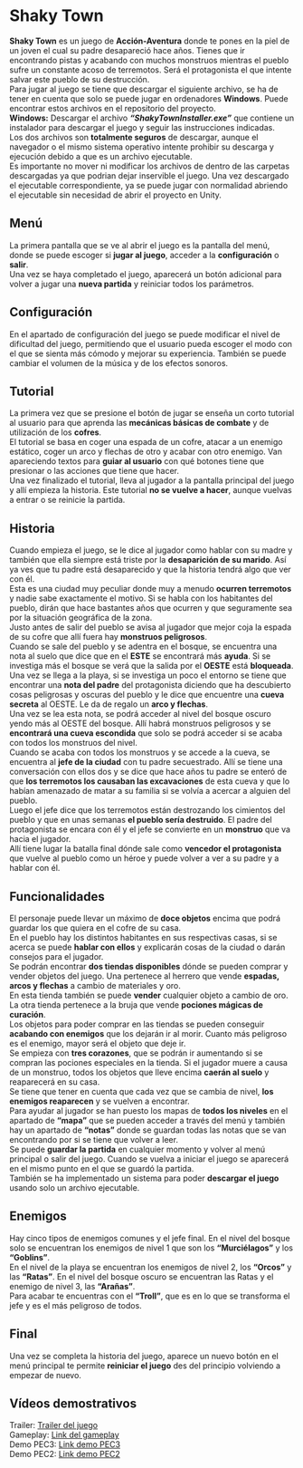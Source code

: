 # Shaky Town
**Shaky Town** es un juego de **Acción-Aventura** donde te pones en la piel de un joven el cual su padre desapareció hace años. Tienes que ir encontrando pistas y acabando con muchos monstruos mientras el pueblo sufre un constante acoso de terremotos. Será el protagonista el que intente salvar este pueblo de su destrucción.\
Para jugar al juego se tiene que descargar el siguiente archivo, se ha de tener en cuenta que solo se puede jugar en ordenadores **Windows**. Puede encontrar estos archivos en el repositorio del proyecto.\
**Windows:** Descargar el archivo ***“ShakyTownInstaller.exe”*** que contiene un instalador para descargar el juego y seguir las instrucciones indicadas.\
Los dos archivos son **totalmente seguros** de descargar, aunque el navegador o el mismo sistema operativo intente prohibir su descarga y ejecución debido a que es un archivo ejecutable.\
Es importante no mover ni modificar los archivos de dentro de las carpetas descargadas ya que podrian dejar inservible el juego.
Una vez descargado el ejecutable correspondiente, ya se puede jugar con normalidad abriendo el ejecutable sin necesidad de abrir el proyecto en Unity.

## Menú
La primera pantalla que se ve al abrir el juego es la pantalla del menú, donde se puede escoger si **jugar al juego**, acceder a la **configuración** o **salir**.\
Una vez se haya completado el juego, aparecerá un botón adicional para volver a jugar una **nueva partida** y reiniciar todos los parámetros.

## Configuración
En el apartado de configuración del juego se puede modificar el nivel de dificultad del juego, permitiendo que el usuario pueda escoger el modo con el que se sienta más cómodo y mejorar su experiencia.
También se puede cambiar el volumen de la música y de los efectos sonoros.

## Tutorial
La primera vez que se presione el botón de jugar se enseña un corto tutorial al usuario para que aprenda las **mecánicas básicas de combate** y de utilización de los **cofres**.\
El tutorial se basa en coger una espada de un cofre, atacar a un enemigo estático, coger un arco y flechas de otro y acabar con otro enemigo. Van apareciendo textos para **guiar al usuario** con qué botones tiene que presionar o las acciones que tiene que hacer.\
Una vez finalizado el tutorial, lleva al jugador a la pantalla principal del juego y allí empieza la historia. Este tutorial **no se vuelve a hacer**, aunque vuelvas a entrar o se reinicie la partida.

## Historia
Cuando empieza el juego, se le dice al jugador como hablar con su madre y también que ella siempre está triste por la **desaparición de su marido**. Así ya ves que tu padre está desaparecido y que la historia tendrá algo que ver con él.\
Esta es una ciudad muy peculiar donde muy a menudo **ocurren terremotos** y nadie sabe exactamente el motivo. Si se habla con los habitantes del pueblo, dirán que hace bastantes años que ocurren y que seguramente sea por la situación geográfica de la zona.\
Justo antes de salir del pueblo se avisa al jugador que mejor coja la espada de su cofre que allí fuera hay **monstruos peligrosos**.\
Cuando se sale del pueblo y se adentra en el bosque, se encuentra una nota al suelo que dice que en el **ESTE** se encontrará más **ayuda**. Si se investiga más el bosque se verá que la salida por el **OESTE** está **bloqueada**.\
Una vez se llega a la playa, si se investiga un poco el entorno se tiene que encontrar una **nota del padre** del protagonista diciendo que ha descubierto cosas peligrosas y oscuras del pueblo y le dice que encuentre una **cueva secreta** al OESTE. Le da de regalo un **arco y flechas**.\
Una vez se lea esta nota, se podrá acceder al nivel del bosque oscuro yendo más al OESTE del bosque. Allí habrá monstruos peligrosos y se **encontrará una cueva escondida** que solo se podrá acceder si se acaba con todos los monstruos del nivel.\
Cuando se acaba con todos los monstruos y se accede a la cueva, se encuentra al **jefe de la ciudad** con tu padre secuestrado. Allí se tiene una conversación con ellos dos y se dice que hace años tu padre se enteró de que **los terremotos los causaban las excavaciones** de esta cueva y que lo habían amenazado de matar a su familia si se volvía a acercar a alguien del pueblo.\
Luego el jefe dice que los terremotos están destrozando los cimientos del pueblo y que en unas semanas **el pueblo sería destruido**. El padre del protagonista se encara con él y el jefe se convierte en un **monstruo** que va hacia el jugador.\
Allí tiene lugar la batalla final dónde sale como **vencedor el protagonista** que vuelve al pueblo como un héroe y puede volver a ver a su padre y a hablar con él.

## Funcionalidades
El personaje puede llevar un máximo de **doce objetos** encima que podrá guardar los que quiera en el cofre de su casa.\
En el pueblo hay los distintos habitantes en sus respectivas casas, si se acerca se puede **hablar con ellos** y explicarán cosas de la ciudad o darán consejos para el jugador.\
Se podrán encontrar **dos tiendas disponibles** dónde se pueden comprar y vender objetos del juego. Una pertenece al herrero que vende **espadas, arcos y flechas** a cambio de materiales y oro.\
En esta tienda también se puede **vender** cualquier objeto a cambio de oro. La otra tienda pertenece a la bruja que vende **pociones mágicas de curación**.\
Los objetos para poder comprar en las tiendas se pueden conseguir **acabando con enemigos** que los dejarán ir al morir. Cuanto más peligroso es el enemigo, mayor será el objeto que deje ir.\
Se empieza con **tres corazones**, que se podrán ir aumentando si se compran las pociones especiales en la tienda. Si el jugador muere a causa de un monstruo, todos los objetos que lleve encima **caerán al suelo** y reaparecerá en su casa.\
Se tiene que tener en cuenta que cada vez que se cambia de nivel, **los enemigos reaparecen** y se vuelven a encontrar.\
Para ayudar al jugador se han puesto los mapas de **todos los niveles** en el apartado de **“mapa”** que se pueden acceder a través del menú y también hay un apartado de **“notas”** donde se guardan todas las notas que se van encontrando por si se tiene que volver a leer.\
Se puede **guardar la partida** en cualquier momento y volver al menú principal o salir del juego. Cuando se vuelva a iniciar el juego se aparecerá en el mismo punto en el que se guardó la partida.\
También se ha implementado un sistema para poder **descargar el juego** usando solo un archivo ejecutable.

## Enemigos
Hay cinco tipos de enemigos comunes y el jefe final. En el nivel del bosque solo se encuentran los enemigos de nivel 1 que son los **“Murciélagos”** y los **“Goblins”**.\
En el nivel de la playa se encuentran los enemigos de nivel 2, los **“Orcos”** y las **“Ratas”**. En el nivel del bosque oscuro se encuentran las Ratas y el enemigo de nivel 3, las **“Arañas”**.\
Para acabar te encuentras con el **“Troll”**, que es en lo que se transforma el jefe y es el más peligroso de todos.

## Final
Una vez se completa la historia del juego, aparece un nuevo botón en el menú principal te permite **reiniciar el juego** des del principio volviendo a empezar de nuevo.

## Vídeos demostrativos
Trailer: [Trailer del juego](https://youtu.be/RSdITcxYGjk)\
Gameplay: [Link del gameplay](https://youtu.be/nEKEFHgax8M)\
Demo PEC3: [Link demo PEC3](https://youtu.be/bPh163f2vaw)\
Demo PEC2: [Link demo PEC2](https://youtu.be/AXBrAbZyjKY)
